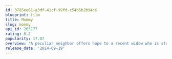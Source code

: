 ```yaml
---
id: 3785ee61-a3df-41cf-99fd-c54b5b2b94c6
blueprint: film
title: Mommy
slug: mommy
api_id: 265177
rating: 8.2
popularity: 17.07
overview: 'A peculiar neighbor offers hope to a recent widow who is struggling to raise a teenager who is unpredictable and, sometimes, violent.'
release_date: '2014-09-19'
---
```

